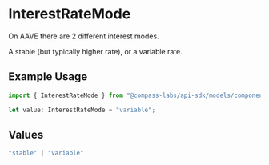 # InterestRateMode

On AAVE there are 2 different interest modes.

A stable (but typically higher rate), or a variable rate.

## Example Usage

```typescript
import { InterestRateMode } from "@compass-labs/api-sdk/models/components";

let value: InterestRateMode = "variable";
```

## Values

```typescript
"stable" | "variable"
```